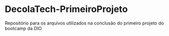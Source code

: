 # DecolaTech-PrimeiroProjeto
Repositório para os arquivos utilizados na conclusão do primeiro projeto do bootcamp da DIO
